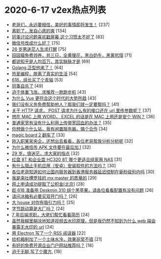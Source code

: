 # 2020-6-17 v2ex热点列表

+ [老哥们，永远要相信，美好的事情即将发生！](https://www.v2ex.com/t/682339#reply237) [237]
+ [离职了，发自心底的爽](https://www.v2ex.com/t/682275#reply134) [134]
+ [同事讨论问题喜欢戳屏幕,这个习惯太不好了](https://www.v2ex.com/t/682276#reply83) [83]
+ [微信号改成什么好？](https://www.v2ex.com/t/682263#reply75) [75]
+ [26 岁男迷茫人生求打醒](https://www.v2ex.com/t/682347#reply75) [75]
+ [田园猫免费领养，共三只，全黄狸花，黑白奶牛，黑黄玳瑁](https://www.v2ex.com/t/682409#reply71) [71]
+ [都说知乎是人均百万，其实脉脉才是](https://www.v2ex.com/t/682266#reply69) [69]
+ [Golang 泛型他来了！](https://www.v2ex.com/t/682238#reply64) [64]
+ [热爱编程，脱离了真实的生活](https://www.v2ex.com/t/682221#reply54) [54]
+ [618，组长买了个青轴](https://www.v2ex.com/t/682237#reply53) [53]
+ [同事自杀了](https://www.v2ex.com/t/682461#reply49) [49]
+ [迫于体重飞涨，求推荐一款跑步机](https://www.v2ex.com/t/682248#reply43) [43]
+ [为什么 Vue 更符合这个时代的大势所趋](https://www.v2ex.com/t/682226#reply43) [43]
+ [我们没有义务免费帮助他人？那我们就一定要帮吗？](https://www.v2ex.com/t/682342#reply41) [41]
+ [关于 HTTP 请求， POST 请求为什么有的接口还在 url 里传参数呢？](https://www.v2ex.com/t/682438#reply37) [37]
+ [想在 MAC 上用 WORD， EXCEL 的话是在 MAC 上用还是安个 WIN？](https://www.v2ex.com/t/682219#reply36) [36]
+ [普通家宽有没有什么利用上传带宽回血的办法？](https://www.v2ex.com/t/682220#reply35) [35]
+ [你想做个什么站，我有闲置服务器，搞个合作](https://www.v2ex.com/t/682309#reply34) [34]
+ [magic board 2 翻车了](https://www.v2ex.com/t/682293#reply33) [33]
+ [刚入职某家央企，还想出去看看，各位老哥帮我分析分析呢](https://www.v2ex.com/t/682243#reply32) [32]
+ [为什么微信传 APK 文件要在最后加.1](https://www.v2ex.com/t/682310#reply32) [32]
+ [29 岁，很迷茫，求大家的指点](https://www.v2ex.com/t/682407#reply32) [32]
+ [红盘 8T 和企业盘 HC320 8T 哪个更适合组家用 NAS](https://www.v2ex.com/t/682233#reply31) [31]
+ [有什么阻止手机应用（安卓）安装软件的方法吗？](https://www.v2ex.com/t/682270#reply30) [30]
+ [各位老哥知道如何让国内服务器到香港服务器延迟控制在毫秒级别内吗](https://www.v2ex.com/t/682452#reply30) [30]
+ [我是来吐槽罗技的 mx master 的质量的](https://www.v2ex.com/t/682283#reply29) [29]
+ [网上申请成功提取了公积金[北京]](https://www.v2ex.com/t/682381#reply28) [28]
+ [趁 618 准备用 Deskmin 310 组个黑苹果，请各位看看配置有没有问题](https://www.v2ex.com/t/682368#reply26) [26]
+ [请问冰箱有必要买双开门吗？](https://www.v2ex.com/t/682231#reply26) [26]
+ [大 house 对你有吸引力吗？](https://www.v2ex.com/t/682422#reply25) [25]
+ [字节跳动算是大厂吗？](https://www.v2ex.com/t/682265#reply24) [24]
+ [7 年后端求职，大佬们帮忙看看简历](https://www.v2ex.com/t/682297#reply24) [24]
+ [虽然我糊里糊涂地知道视频去水印原理，但是我仍然不知到为什么 web 端会暴露无水印的 url](https://www.v2ex.com/t/682234#reply24) [24]
+ [用 Electron 写了一个 RSS 阅读器](https://www.v2ex.com/t/682246#reply22) [22]
+ [给机箱制加了一个土味水冷，效果非常不错](https://www.v2ex.com/t/682222#reply21) [21]
+ [有好的免费开源企业门户网站推荐吗？](https://www.v2ex.com/t/682273#reply18) [18]
+ [迫于无聊,写了个魔方.](https://www.v2ex.com/t/682382#reply18) [18]
